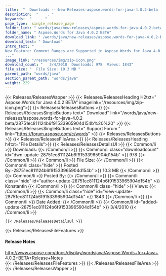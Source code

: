 ```yaml
---
title:  "  Downloads ---New-Releases-aspose.words-for-java-4.0.2-beta . " 
description:  "    . " 
keywords:  "    . " 
page_type:  single_release_page
folder_link: " words/java/new-releases/aspose.words-for-java-4.0.2-beta/"
folder_name: " Aspose.Words for Java 4.0.2 BETA"
download_link: " /words/java/new-releases/aspose.words-for-java-4.0.2-beta/28751ec811124b6f91533965904d154b"
download_text: " Download"
Intro_text: " 
New Feature: Comment Ranges are Supported in Aspose.Words for Java 4.0.2 BETA
..."
image_link: "/resources/img/zip-icon.png"
download_count: "   3/4/2010  Downloads: 978  Views: 1843"
file_size: "  File Size: 10.3 MB "
parent_path: "words/java"
section_parent_path: "words/java"
weight: 229
---
```


{{< Releases/ReleasesWapper >}}
  {{< Releases/ReleasesHeading H2txt=" Aspose.Words for Java 4.0.2 BETA" imagelink="/resources/img/zip-icon.png">}}
  {{< Releases/ReleasesButtons >}}
    {{< Releases/ReleasesSingleButtons text=" Download" link="/words/java/new-releases/aspose.words-for-java-4.0.2-beta/28751ec811124b6f91533965904d154b%20%20" >}}
    {{< Releases/ReleasesSingleButtons text=" Support Forum " link="https://forum.aspose.com/c/words" >}}
  {{< Releases/ReleasesButtons >}}
  {{< Releases/ReleasesFileArea >}}
    {{< Releases/ReleasesHeading h4txt="File Details">}}
    {{< Releases/ReleasesDetailsUl >}}
            {{< Common/li  >}} Downloads: {{< /Common/li >}} 
      {{< Common/li class="downloadcount" id="dwn-update-28751ec811124b6f91533965904d154b" >}} 978 {{< /Common/li >}} 
      {{< Common/li  >}} File Size: {{< /Common/li >}} 
      {{< Common/li  class="hide" >}} Posted By:-28751ec811124b6f91533965904d154b" >}} 10.3 MB {{< /Common/li >}} 
      {{< Common/li  >}} Posted By: {{< /Common/li >}} 
      {{< Common/li class="hide" id="author-update-28751ec811124b6f91533965904d154b" >}} Konstantin {{< /Common/li >}} 
      {{< Common/li class="hide"  >}} Views: {{< /Common/li >}} 
      {{< Common/li class="hide" id="view-update-28751ec811124b6f91533965904d154b" >}} 1843 {{< /Common/li >}} 
      {{< Common/li  >}} Date Added: {{< /Common/li >}} 
      {{< Common/li id="added-update-28751ec811124b6f91533965904d154b" >}} 3/4/2010 {{< /Common/li >}} 

    {{< /Releases/ReleasesDetailsUl >}}

  {{< Releases/ReleasesFileFeatures >}}
      <h4>Release Notes</h4><div><a href="http://www.aspose.com/docs/display/wordsjava/Aspose.Words+for+Java+4.0.2+BETA+Release+Notes">http://www.aspose.com/docs/display/wordsjava/Aspose.Words+for+Java+4.0.2+BETA+Release+Notes</a></div>
  {{< /Releases/ReleasesFileFeatures >}}
 {{< /Releases/ReleasesFileArea >}}
{{< /Releases/ReleasesWapper >}}


